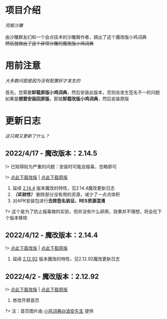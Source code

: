 # 项目介绍
_究极沙雕_<br><br>
由沙雕群友们和一个会点技术的沙雕屑作者，搞出了这个魔改版小鸡词典<br>
~~然后就做出了这个非常沙雕的魔改版小鸡词典~~
# 用前注意
_大多数问题是因为没有配置好才发生的_<br><br>
首先，您需要**卸载原版小鸡词典**，然后安装此版本，否则会发生签名不一的问题<br>
如果是**想要安装回原版**，那就**卸载改版小鸡词典**，然后安装原版
# 更新日志
_这只屑又更新了什么？_
## 2022/4/17 - 魔改版本：2.14.5
!> 已知得较为严重的问题：安装时可能会报毒，忽略即可

!> [点此下载改版](https://jikipedia-mg-1301949915.cos.ap-nanjing.myqcloud.com/%E5%B0%8F%E9%B8%A1%E8%AF%8D%E5%85%B82.14.5%2B%E9%AD%94%E6%94%B9%E7%89%88.apk)  |  [点此下载原版](https://jikipedia-yb-1301949915.cos.ap-nanjing.myqcloud.com/%E5%B0%8F%E9%B8%A1%E8%AF%8D%E5%85%B82.14.5-%E5%8E%9F%E7%89%88%E5%A4%87%E4%BB%BD.apk)
1. 延续 [2.14.4](/?id=_2022412-魔改版本：2144) 版本魔改的特性，见2.14.4魔改更新日志
2. **_（实验性）_** 删除部分没有用的资源，减少了一点点体积
3. 对APK安装包进行**去除签名验证、RES资源混淆**

?> 这个是为了防止报毒做的实验，但并没有什么卵用，效果并不理想，将会在下个版本移除 

## 2022/4/12 - 魔改版本：2.14.4 
!> [点此下载改版](https://jikipedia-mg-1301949915.cos.ap-nanjing.myqcloud.com/%E5%B0%8F%E9%B8%A1%E8%AF%8D%E5%85%B8-2.14.4%2B%E9%AD%94%E6%94%B9%E7%89%88.apk)  |  [点此下载原版](https://jikipedia-yb-1301949915.cos.ap-nanjing.myqcloud.com/%E5%B0%8F%E9%B8%A1%E8%AF%8D%E5%85%B8-2.14.4-%E5%8E%9F%E7%89%88%E5%A4%87%E4%BB%BD.apk)
1. 延续 [2.12.92](/?id=_202242-魔改版本：21292) 版本魔改的特性，见2.12.92魔改更新日志

## 2022/4/2 - 魔改版本：2.12.92
!> [点此下载改版](https://jikipedia-mg-1301949915.cos.ap-nanjing.myqcloud.com/%E5%B0%8F%E9%B8%A1%E8%AF%8D%E5%85%B8-2.12.92%2B%E9%AD%94%E6%94%B9%E7%89%88.apk)  |  [点此下载原版](https://jikipedia-yb-1301949915.cos.ap-nanjing.myqcloud.com/%E5%B0%8F%E9%B8%A1%E8%AF%8D%E5%85%B8-2.12.92-%E5%8E%9F%E7%89%88%E5%A4%87%E4%BB%BD.apk)
1. 修改开屏首页<br>

?> 注：首页图片由 [小鸡词典@浪安先生](https://jikipedia.com/definitions/user/115112142) 提供
